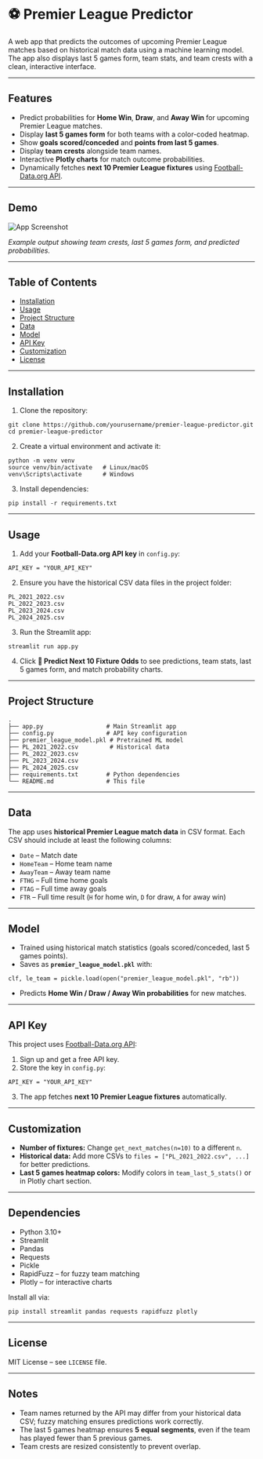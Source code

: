 # ⚽ Premier League Predictor

A web app that predicts the outcomes of upcoming Premier League matches based on historical match data using a machine learning model. The app also displays last 5 games form, team stats, and team crests with a clean, interactive interface.

---

## Features

- Predict probabilities for **Home Win**, **Draw**, and **Away Win** for upcoming Premier League matches.
- Display **last 5 games form** for both teams with a color-coded heatmap.
- Show **goals scored/conceded** and **points from last 5 games**.
- Display **team crests** alongside team names.
- Interactive **Plotly charts** for match outcome probabilities.
- Dynamically fetches **next 10 Premier League fixtures** using [Football-Data.org API](https://www.football-data.org/).

---

## Demo

![App Screenshot](demo_screenshot.png)

*Example output showing team crests, last 5 games form, and predicted probabilities.*

---

## Table of Contents

- [Installation](#installation)  
- [Usage](#usage)  
- [Project Structure](#project-structure)  
- [Data](#data)  
- [Model](#model)  
- [API Key](#api-key)  
- [Customization](#customization)  
- [License](#license)  

---

## Installation

1. Clone the repository:

```
git clone https://github.com/yourusername/premier-league-predictor.git
cd premier-league-predictor
```

2. Create a virtual environment and activate it:

```
python -m venv venv
source venv/bin/activate   # Linux/macOS
venv\Scripts\activate      # Windows
```

3. Install dependencies:

```
pip install -r requirements.txt
```

---

## Usage

1. Add your **Football-Data.org API key** in `config.py`:

```
API_KEY = "YOUR_API_KEY"
```

2. Ensure you have the historical CSV data files in the project folder:

```
PL_2021_2022.csv
PL_2022_2023.csv
PL_2023_2024.csv
PL_2024_2025.csv
```

3. Run the Streamlit app:

```
streamlit run app.py
```

4. Click **🔮 Predict Next 10 Fixture Odds** to see predictions, team stats, last 5 games form, and match probability charts.

---

## Project Structure

```
.
├── app.py                  # Main Streamlit app
├── config.py               # API key configuration
├── premier_league_model.pkl # Pretrained ML model
├── PL_2021_2022.csv         # Historical data
├── PL_2022_2023.csv
├── PL_2023_2024.csv
├── PL_2024_2025.csv
├── requirements.txt        # Python dependencies
└── README.md               # This file
```

---

## Data

The app uses **historical Premier League match data** in CSV format. Each CSV should include at least the following columns:

- `Date` – Match date
- `HomeTeam` – Home team name
- `AwayTeam` – Away team name
- `FTHG` – Full time home goals
- `FTAG` – Full time away goals
- `FTR` – Full time result (`H` for home win, `D` for draw, `A` for away win)

---

## Model

- Trained using historical match statistics (goals scored/conceded, last 5 games points).
- Saves as **`premier_league_model.pkl`** with:

```
clf, le_team = pickle.load(open("premier_league_model.pkl", "rb"))
```

- Predicts **Home Win / Draw / Away Win probabilities** for new matches.

---

## API Key

This project uses [Football-Data.org API](https://www.football-data.org/):

1. Sign up and get a free API key.
2. Store the key in `config.py`:

```
API_KEY = "YOUR_API_KEY"
```

3. The app fetches **next 10 Premier League fixtures** automatically.

---

## Customization

- **Number of fixtures:** Change `get_next_matches(n=10)` to a different `n`.
- **Historical data:** Add more CSVs to `files = ["PL_2021_2022.csv", ...]` for better predictions.
- **Last 5 games heatmap colors:** Modify colors in `team_last_5_stats()` or in Plotly chart section.

---

## Dependencies

- Python 3.10+  
- Streamlit  
- Pandas  
- Requests  
- Pickle  
- RapidFuzz – for fuzzy team matching  
- Plotly – for interactive charts  

Install all via:

```
pip install streamlit pandas requests rapidfuzz plotly
```

---

## License

MIT License – see `LICENSE` file.

---

## Notes

- Team names returned by the API may differ from your historical data CSV; fuzzy matching ensures predictions work correctly.
- The last 5 games heatmap ensures **5 equal segments**, even if the team has played fewer than 5 previous games.
- Team crests are resized consistently to prevent overlap.
